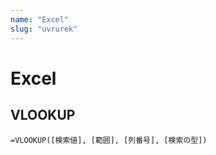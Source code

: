 ```yaml
---
name: "Excel"
slug: "uvrurek"
---
```


# Excel

## VLOOKUP

```excel
=VLOOKUP([検索値], [範囲], [列番号], [検索の型])
```

